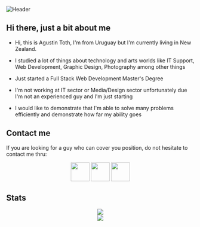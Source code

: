 

![Header](https://agustintoth.com/Cosas/agustin.png)
<!--
<img style="text-align: center; width=75%;" src="https://agustintoth.com/Cosas/agustin.png">
-->

## Hi there, just a bit about me 

 - Hi, this is Agustin Toth, I'm from Uruguay but I'm currently living in New Zealand.

 - I studied a lot of things about technology and arts worlds like IT Support, Web Development, Graphic Design, Photography among other things

 - Just started a Full Stack Web Development Master's Degree

 - I'm not working at IT sector or Media/Design sector unfortunately due I'm not an experienced guy and I'm just starting

 - I would like to demonstrate that I'm able to solve many problems efficiently and demonstrate how far my ability goes




## Contact me
 If you are looking for a guy who can cover you position, do not hesitate to contact me thru:

<p align="center">
<a href="https://www.instagram.com/agustoth56/"> <img width="50px" height="50px" src="https://seeklogo.com/images/I/instagram-logo-041EABACE1-seeklogo.com.png"/></a>     <a href="https://www.linkedin.com/in/agustin-toth/"><img width="50px" height="50px" src="https://www.vectorico.com/wp-content/uploads/2018/02/LinkedIn-Icon-squircle.png"/></a>     <a href="https://agustintoth.com/"><img width="50px" height="50" src="https://www.freepnglogos.com/uploads/logo-website-png/logo-website-website-icon-with-png-and-vector-format-for-unlimited-22.png"/></a>
</p>


## Stats

<p align="center">
<img style="text-align: center; width=75%;" src="https://github-readme-stats.vercel.app/api?username=agustoth56&show_icons=true&theme=material-palenight">
<br>
<img style="text-align: center; width=75%;" src="https://github-readme-stats.vercel.app/api/top-langs/?username=agustoth56&theme=material-palenight">
 </p>
  
